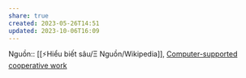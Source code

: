 ```yaml
---
share: true
created: 2023-05-26T14:51
updated: 2023-10-06T16:09
---
```

Nguồn:: [[⚡Hiểu biết sâu/Ξ Nguồn/Wikipedia]], [Computer-supported cooperative work](https://en.wikipedia.org/wiki/Computer-supported_cooperative_work#Standardization_in_information_infrastructure)
